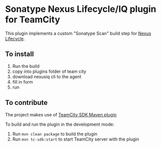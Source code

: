 # Sonatype Nexus Lifecycle/IQ plugin for TeamCity

This plugin implements a custom "Sonatype Scan" build step for [Nexus Lifecycle](https://www.sonatype.com/products/lifecycle).

## To install

1. Run the build
2. copy into plugins folder of team city
3. download nexusiq cli to the agent
4. fill in form
5. run


## To contribute

The project makes use of [TeamCity SDK Maven plugin](https://github.com/JetBrains/teamcity-sdk-maven-plugin)

To build and run the plugin in the development mode:

1. Run `mvn clean package` to build the plugin
2. Run `mvn tc-sdk:start` to start TeamCity server with the plugin

